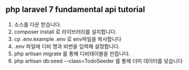 
## php laravel 7 fundamental api tutorial

1. 소스를 다운 받습니다.
2. composer install 로 라이브러리를 설치합니다.
3. cp .env.example .env 로 env파일을 복사합니다
4. .env 파일에 디비 명과 비번을 입력해 설정합니다.
5. php artisan migrate 를 통해 디비테이블을 만듭니다.
6. php artisan db:seed --class=TodoSeeder 를 통해 더미 데이터를 넣습니다

